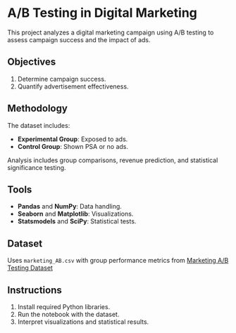 # A/B Testing in Digital Marketing

This project analyzes a digital marketing campaign using A/B testing to assess campaign success and the impact of ads.

## Objectives
1. Determine campaign success.
2. Quantify advertisement effectiveness.

## Methodology
The dataset includes:
- **Experimental Group**: Exposed to ads.
- **Control Group**: Shown PSA or no ads.

Analysis includes group comparisons, revenue prediction, and statistical significance testing.

## Tools
- **Pandas** and **NumPy**: Data handling.
- **Seaborn** and **Matplotlib**: Visualizations.
- **Statsmodels** and **SciPy**: Statistical tests.

## Dataset
Uses `marketing_AB.csv` with group performance metrics from [Marketing A/B Testing Dataset](https://www.kaggle.com/datasets/faviovaz/marketing-ab-testing/data)


## Instructions
1. Install required Python libraries.
2. Run the notebook with the dataset.
3. Interpret visualizations and statistical results.
